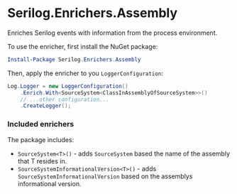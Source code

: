 # Serilog.Enrichers.Assembly

Enriches Serilog events with information from the process environment.
 
To use the enricher, first install the NuGet package:

```powershell
Install-Package Serilog.Enrichers.Assembly
```

Then, apply the enricher to you `LoggerConfiguration`:

```csharp
Log.Logger = new LoggerConfiguration()
    .Enrich.With<SourceSystem<ClassInAssemblyOfSourceSystem>>()
    // ...other configuration...
    .CreateLogger();
```

### Included enrichers

The package includes:

 * `SourceSystem<T>()` - adds `SourceSystem` based the name of the assembly that T resides in.
 * `SourceSystemInformationalVersion<T>()` - adds `SourceSystemInformationalVersion` based on the assemblys informational version.